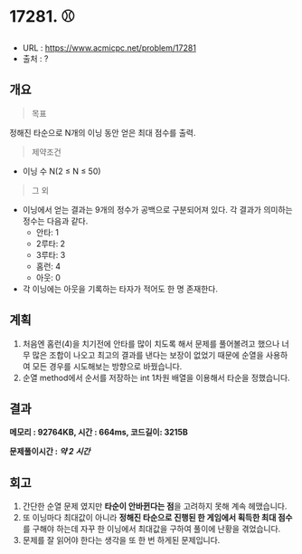 # 17281. ⚾

- URL :  https://www.acmicpc.net/problem/17281
- 출처 : ? 



## 개요

> 목표

정해진 타순으로 N개의 이닝 동안 얻은 최대 점수를 출력.



> 제약조건

- 이닝 수 N(2 ≤ N ≤ 50)



> 그 외

- 이닝에서 얻는 결과는 9개의 정수가 공백으로 구분되어져 있다. 각 결과가 의미하는 정수는 다음과 같다.
  - 안타: 1
  - 2루타: 2
  - 3루타: 3
  - 홈런: 4
  - 아웃: 0
- 각 이닝에는 아웃을 기록하는 타자가 적어도 한 명 존재한다.



## 계획

1. 처음엔 홈런(4)을 치기전에 안타를 많이 치도록 해서 문제를 풀어볼려고 했으나 너무 많은 조합이 나오고 최고의 결과를 낸다는 보장이 없었기 때문에 순열을 사용하여 모든 경우를 시도해보는 방향으로 바꿨습니다.
2. 순열 method에서 순서를 저장하는 int 1차원 배열을 이용해서 타순을 정했습니다.



## 결과

**메모리 : 92764KB, 시간 : 664ms, 코드길이: 3215B**

**문제풀이시간 : *약  2 시간***



## 회고

1. 간단한 순열 문제 였지만 **타순이 안바뀐다는 점**을 고려하지 못해 계속 헤맸습니다.
2. 또 이닝마다 최대값이 아니라 **정해진 타순으로 진행된 한 게임에서 획득한 최대 점수**를 구해야 하는데 자꾸 한 이닝에서 최대값을 구하여 풀이에 난황을 겪었습니다.
3. 문제를 잘 읽어야 한다는 생각을 또 한 번 하게된 문제입니다.


